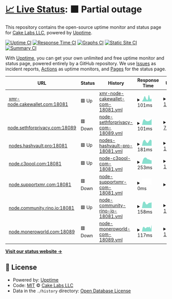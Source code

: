 # [📈 Live Status](https://cake-tech.github.io/upptime): <!--live status--> **🟧 Partial outage**

This repository contains the open-source uptime monitor and status page for [Cake Labs LLC](cakewallet.com), powered by [Upptime](https://github.com/upptime/upptime).

[![Uptime CI](https://github.com/cake-tech/upptime/workflows/Uptime%20CI/badge.svg)](https://github.com/cake-tech/upptime/actions?query=workflow%3A%22Uptime+CI%22)
[![Response Time CI](https://github.com/cake-tech/upptime/workflows/Response%20Time%20CI/badge.svg)](https://github.com/cake-tech/upptime/actions?query=workflow%3A%22Response+Time+CI%22)
[![Graphs CI](https://github.com/cake-tech/upptime/workflows/Graphs%20CI/badge.svg)](https://github.com/cake-tech/upptime/actions?query=workflow%3A%22Graphs+CI%22)
[![Static Site CI](https://github.com/cake-tech/upptime/workflows/Static%20Site%20CI/badge.svg)](https://github.com/cake-tech/upptime/actions?query=workflow%3A%22Static+Site+CI%22)
[![Summary CI](https://github.com/cake-tech/upptime/workflows/Summary%20CI/badge.svg)](https://github.com/cake-tech/upptime/actions?query=workflow%3A%22Summary+CI%22)

With [Upptime](https://upptime.js.org), you can get your own unlimited and free uptime monitor and status page, powered entirely by a GitHub repository. We use [Issues](https://github.com/cake-tech/upptime/issues) as incident reports, [Actions](https://github.com/cake-tech/upptime/actions) as uptime monitors, and [Pages](https://cake-tech.github.io/upptime) for the status page.

<!--start: status pages-->
<!-- This summary is generated by Upptime (https://github.com/upptime/upptime) -->
<!-- Do not edit this manually, your changes will be overwritten -->
<!-- prettier-ignore -->
| URL | Status | History | Response Time | Uptime |
| --- | ------ | ------- | ------------- | ------ |
| <img alt="" src="https://cakewallet.com/assets/images/logo/Cake%20Wallet%20Logo%202021_App%20Icon.png" height="13"> [xmr-node.cakewallet.com:18081](xmr-node.cakewallet.com) | 🟩 Up | [xmr-node-cakewallet-com-18081.yml](https://github.com/cake-tech/upptime-monerocom/commits/HEAD/history/xmr-node-cakewallet-com-18081.yml) | <details><summary><img alt="Response time graph" src="./graphs/xmr-node-cakewallet-com-18081/response-time-week.png" height="20"> 101ms</summary><br><a href="https://nodes.monero.com/history/xmr-node-cakewallet-com-18081"><img alt="Response time 135" src="https://img.shields.io/endpoint?url=https%3A%2F%2Fraw.githubusercontent.com%2Fcake-tech%2Fupptime-monerocom%2FHEAD%2Fapi%2Fxmr-node-cakewallet-com-18081%2Fresponse-time.json"></a><br><a href="https://nodes.monero.com/history/xmr-node-cakewallet-com-18081"><img alt="24-hour response time 84" src="https://img.shields.io/endpoint?url=https%3A%2F%2Fraw.githubusercontent.com%2Fcake-tech%2Fupptime-monerocom%2FHEAD%2Fapi%2Fxmr-node-cakewallet-com-18081%2Fresponse-time-day.json"></a><br><a href="https://nodes.monero.com/history/xmr-node-cakewallet-com-18081"><img alt="7-day response time 101" src="https://img.shields.io/endpoint?url=https%3A%2F%2Fraw.githubusercontent.com%2Fcake-tech%2Fupptime-monerocom%2FHEAD%2Fapi%2Fxmr-node-cakewallet-com-18081%2Fresponse-time-week.json"></a><br><a href="https://nodes.monero.com/history/xmr-node-cakewallet-com-18081"><img alt="30-day response time 106" src="https://img.shields.io/endpoint?url=https%3A%2F%2Fraw.githubusercontent.com%2Fcake-tech%2Fupptime-monerocom%2FHEAD%2Fapi%2Fxmr-node-cakewallet-com-18081%2Fresponse-time-month.json"></a><br><a href="https://nodes.monero.com/history/xmr-node-cakewallet-com-18081"><img alt="1-year response time 135" src="https://img.shields.io/endpoint?url=https%3A%2F%2Fraw.githubusercontent.com%2Fcake-tech%2Fupptime-monerocom%2FHEAD%2Fapi%2Fxmr-node-cakewallet-com-18081%2Fresponse-time-year.json"></a></details> | <details><summary><a href="https://nodes.monero.com/history/xmr-node-cakewallet-com-18081">100.00%</a></summary><a href="https://nodes.monero.com/history/xmr-node-cakewallet-com-18081"><img alt="All-time uptime 99.97%" src="https://img.shields.io/endpoint?url=https%3A%2F%2Fraw.githubusercontent.com%2Fcake-tech%2Fupptime-monerocom%2FHEAD%2Fapi%2Fxmr-node-cakewallet-com-18081%2Fuptime.json"></a><br><a href="https://nodes.monero.com/history/xmr-node-cakewallet-com-18081"><img alt="24-hour uptime 100.00%" src="https://img.shields.io/endpoint?url=https%3A%2F%2Fraw.githubusercontent.com%2Fcake-tech%2Fupptime-monerocom%2FHEAD%2Fapi%2Fxmr-node-cakewallet-com-18081%2Fuptime-day.json"></a><br><a href="https://nodes.monero.com/history/xmr-node-cakewallet-com-18081"><img alt="7-day uptime 100.00%" src="https://img.shields.io/endpoint?url=https%3A%2F%2Fraw.githubusercontent.com%2Fcake-tech%2Fupptime-monerocom%2FHEAD%2Fapi%2Fxmr-node-cakewallet-com-18081%2Fuptime-week.json"></a><br><a href="https://nodes.monero.com/history/xmr-node-cakewallet-com-18081"><img alt="30-day uptime 100.00%" src="https://img.shields.io/endpoint?url=https%3A%2F%2Fraw.githubusercontent.com%2Fcake-tech%2Fupptime-monerocom%2FHEAD%2Fapi%2Fxmr-node-cakewallet-com-18081%2Fuptime-month.json"></a><br><a href="https://nodes.monero.com/history/xmr-node-cakewallet-com-18081"><img alt="1-year uptime 99.97%" src="https://img.shields.io/endpoint?url=https%3A%2F%2Fraw.githubusercontent.com%2Fcake-tech%2Fupptime-monerocom%2FHEAD%2Fapi%2Fxmr-node-cakewallet-com-18081%2Fuptime-year.json"></a></details>
| <img alt="" src="https://icons.duckduckgo.com/ip3/null.ico" height="13"> [node.sethforprivacy.com:18089](node.sethforprivacy.com) | 🟥 Down | [node-sethforprivacy-com-18089.yml](https://github.com/cake-tech/upptime-monerocom/commits/HEAD/history/node-sethforprivacy-com-18089.yml) | <details><summary><img alt="Response time graph" src="./graphs/node-sethforprivacy-com-18089/response-time-week.png" height="20"> 101ms</summary><br><a href="https://nodes.monero.com/history/node-sethforprivacy-com-18089"><img alt="Response time 106" src="https://img.shields.io/endpoint?url=https%3A%2F%2Fraw.githubusercontent.com%2Fcake-tech%2Fupptime-monerocom%2FHEAD%2Fapi%2Fnode-sethforprivacy-com-18089%2Fresponse-time.json"></a><br><a href="https://nodes.monero.com/history/node-sethforprivacy-com-18089"><img alt="24-hour response time 0" src="https://img.shields.io/endpoint?url=https%3A%2F%2Fraw.githubusercontent.com%2Fcake-tech%2Fupptime-monerocom%2FHEAD%2Fapi%2Fnode-sethforprivacy-com-18089%2Fresponse-time-day.json"></a><br><a href="https://nodes.monero.com/history/node-sethforprivacy-com-18089"><img alt="7-day response time 101" src="https://img.shields.io/endpoint?url=https%3A%2F%2Fraw.githubusercontent.com%2Fcake-tech%2Fupptime-monerocom%2FHEAD%2Fapi%2Fnode-sethforprivacy-com-18089%2Fresponse-time-week.json"></a><br><a href="https://nodes.monero.com/history/node-sethforprivacy-com-18089"><img alt="30-day response time 87" src="https://img.shields.io/endpoint?url=https%3A%2F%2Fraw.githubusercontent.com%2Fcake-tech%2Fupptime-monerocom%2FHEAD%2Fapi%2Fnode-sethforprivacy-com-18089%2Fresponse-time-month.json"></a><br><a href="https://nodes.monero.com/history/node-sethforprivacy-com-18089"><img alt="1-year response time 106" src="https://img.shields.io/endpoint?url=https%3A%2F%2Fraw.githubusercontent.com%2Fcake-tech%2Fupptime-monerocom%2FHEAD%2Fapi%2Fnode-sethforprivacy-com-18089%2Fresponse-time-year.json"></a></details> | <details><summary><a href="https://nodes.monero.com/history/node-sethforprivacy-com-18089">79.72%</a></summary><a href="https://nodes.monero.com/history/node-sethforprivacy-com-18089"><img alt="All-time uptime 96.88%" src="https://img.shields.io/endpoint?url=https%3A%2F%2Fraw.githubusercontent.com%2Fcake-tech%2Fupptime-monerocom%2FHEAD%2Fapi%2Fnode-sethforprivacy-com-18089%2Fuptime.json"></a><br><a href="https://nodes.monero.com/history/node-sethforprivacy-com-18089"><img alt="24-hour uptime 0.00%" src="https://img.shields.io/endpoint?url=https%3A%2F%2Fraw.githubusercontent.com%2Fcake-tech%2Fupptime-monerocom%2FHEAD%2Fapi%2Fnode-sethforprivacy-com-18089%2Fuptime-day.json"></a><br><a href="https://nodes.monero.com/history/node-sethforprivacy-com-18089"><img alt="7-day uptime 79.72%" src="https://img.shields.io/endpoint?url=https%3A%2F%2Fraw.githubusercontent.com%2Fcake-tech%2Fupptime-monerocom%2FHEAD%2Fapi%2Fnode-sethforprivacy-com-18089%2Fuptime-week.json"></a><br><a href="https://nodes.monero.com/history/node-sethforprivacy-com-18089"><img alt="30-day uptime 87.03%" src="https://img.shields.io/endpoint?url=https%3A%2F%2Fraw.githubusercontent.com%2Fcake-tech%2Fupptime-monerocom%2FHEAD%2Fapi%2Fnode-sethforprivacy-com-18089%2Fuptime-month.json"></a><br><a href="https://nodes.monero.com/history/node-sethforprivacy-com-18089"><img alt="1-year uptime 96.88%" src="https://img.shields.io/endpoint?url=https%3A%2F%2Fraw.githubusercontent.com%2Fcake-tech%2Fupptime-monerocom%2FHEAD%2Fapi%2Fnode-sethforprivacy-com-18089%2Fuptime-year.json"></a></details>
| <img alt="" src="https://icons.duckduckgo.com/ip3/null.ico" height="13"> [nodes.hashvault.pro:18081](nodes.hashvault.pro) | 🟩 Up | [nodes-hashvault-pro-18081.yml](https://github.com/cake-tech/upptime-monerocom/commits/HEAD/history/nodes-hashvault-pro-18081.yml) | <details><summary><img alt="Response time graph" src="./graphs/nodes-hashvault-pro-18081/response-time-week.png" height="20"> 181ms</summary><br><a href="https://nodes.monero.com/history/nodes-hashvault-pro-18081"><img alt="Response time 194" src="https://img.shields.io/endpoint?url=https%3A%2F%2Fraw.githubusercontent.com%2Fcake-tech%2Fupptime-monerocom%2FHEAD%2Fapi%2Fnodes-hashvault-pro-18081%2Fresponse-time.json"></a><br><a href="https://nodes.monero.com/history/nodes-hashvault-pro-18081"><img alt="24-hour response time 203" src="https://img.shields.io/endpoint?url=https%3A%2F%2Fraw.githubusercontent.com%2Fcake-tech%2Fupptime-monerocom%2FHEAD%2Fapi%2Fnodes-hashvault-pro-18081%2Fresponse-time-day.json"></a><br><a href="https://nodes.monero.com/history/nodes-hashvault-pro-18081"><img alt="7-day response time 181" src="https://img.shields.io/endpoint?url=https%3A%2F%2Fraw.githubusercontent.com%2Fcake-tech%2Fupptime-monerocom%2FHEAD%2Fapi%2Fnodes-hashvault-pro-18081%2Fresponse-time-week.json"></a><br><a href="https://nodes.monero.com/history/nodes-hashvault-pro-18081"><img alt="30-day response time 196" src="https://img.shields.io/endpoint?url=https%3A%2F%2Fraw.githubusercontent.com%2Fcake-tech%2Fupptime-monerocom%2FHEAD%2Fapi%2Fnodes-hashvault-pro-18081%2Fresponse-time-month.json"></a><br><a href="https://nodes.monero.com/history/nodes-hashvault-pro-18081"><img alt="1-year response time 194" src="https://img.shields.io/endpoint?url=https%3A%2F%2Fraw.githubusercontent.com%2Fcake-tech%2Fupptime-monerocom%2FHEAD%2Fapi%2Fnodes-hashvault-pro-18081%2Fresponse-time-year.json"></a></details> | <details><summary><a href="https://nodes.monero.com/history/nodes-hashvault-pro-18081">100.00%</a></summary><a href="https://nodes.monero.com/history/nodes-hashvault-pro-18081"><img alt="All-time uptime 99.81%" src="https://img.shields.io/endpoint?url=https%3A%2F%2Fraw.githubusercontent.com%2Fcake-tech%2Fupptime-monerocom%2FHEAD%2Fapi%2Fnodes-hashvault-pro-18081%2Fuptime.json"></a><br><a href="https://nodes.monero.com/history/nodes-hashvault-pro-18081"><img alt="24-hour uptime 100.00%" src="https://img.shields.io/endpoint?url=https%3A%2F%2Fraw.githubusercontent.com%2Fcake-tech%2Fupptime-monerocom%2FHEAD%2Fapi%2Fnodes-hashvault-pro-18081%2Fuptime-day.json"></a><br><a href="https://nodes.monero.com/history/nodes-hashvault-pro-18081"><img alt="7-day uptime 100.00%" src="https://img.shields.io/endpoint?url=https%3A%2F%2Fraw.githubusercontent.com%2Fcake-tech%2Fupptime-monerocom%2FHEAD%2Fapi%2Fnodes-hashvault-pro-18081%2Fuptime-week.json"></a><br><a href="https://nodes.monero.com/history/nodes-hashvault-pro-18081"><img alt="30-day uptime 100.00%" src="https://img.shields.io/endpoint?url=https%3A%2F%2Fraw.githubusercontent.com%2Fcake-tech%2Fupptime-monerocom%2FHEAD%2Fapi%2Fnodes-hashvault-pro-18081%2Fuptime-month.json"></a><br><a href="https://nodes.monero.com/history/nodes-hashvault-pro-18081"><img alt="1-year uptime 99.81%" src="https://img.shields.io/endpoint?url=https%3A%2F%2Fraw.githubusercontent.com%2Fcake-tech%2Fupptime-monerocom%2FHEAD%2Fapi%2Fnodes-hashvault-pro-18081%2Fuptime-year.json"></a></details>
| <img alt="" src="https://icons.duckduckgo.com/ip3/null.ico" height="13"> [node.c3pool.com:18081](node.c3pool.com) | 🟩 Up | [node-c3pool-com-18081.yml](https://github.com/cake-tech/upptime-monerocom/commits/HEAD/history/node-c3pool-com-18081.yml) | <details><summary><img alt="Response time graph" src="./graphs/node-c3pool-com-18081/response-time-week.png" height="20"> 253ms</summary><br><a href="https://nodes.monero.com/history/node-c3pool-com-18081"><img alt="Response time 264" src="https://img.shields.io/endpoint?url=https%3A%2F%2Fraw.githubusercontent.com%2Fcake-tech%2Fupptime-monerocom%2FHEAD%2Fapi%2Fnode-c3pool-com-18081%2Fresponse-time.json"></a><br><a href="https://nodes.monero.com/history/node-c3pool-com-18081"><img alt="24-hour response time 185" src="https://img.shields.io/endpoint?url=https%3A%2F%2Fraw.githubusercontent.com%2Fcake-tech%2Fupptime-monerocom%2FHEAD%2Fapi%2Fnode-c3pool-com-18081%2Fresponse-time-day.json"></a><br><a href="https://nodes.monero.com/history/node-c3pool-com-18081"><img alt="7-day response time 253" src="https://img.shields.io/endpoint?url=https%3A%2F%2Fraw.githubusercontent.com%2Fcake-tech%2Fupptime-monerocom%2FHEAD%2Fapi%2Fnode-c3pool-com-18081%2Fresponse-time-week.json"></a><br><a href="https://nodes.monero.com/history/node-c3pool-com-18081"><img alt="30-day response time 260" src="https://img.shields.io/endpoint?url=https%3A%2F%2Fraw.githubusercontent.com%2Fcake-tech%2Fupptime-monerocom%2FHEAD%2Fapi%2Fnode-c3pool-com-18081%2Fresponse-time-month.json"></a><br><a href="https://nodes.monero.com/history/node-c3pool-com-18081"><img alt="1-year response time 264" src="https://img.shields.io/endpoint?url=https%3A%2F%2Fraw.githubusercontent.com%2Fcake-tech%2Fupptime-monerocom%2FHEAD%2Fapi%2Fnode-c3pool-com-18081%2Fresponse-time-year.json"></a></details> | <details><summary><a href="https://nodes.monero.com/history/node-c3pool-com-18081">100.00%</a></summary><a href="https://nodes.monero.com/history/node-c3pool-com-18081"><img alt="All-time uptime 99.50%" src="https://img.shields.io/endpoint?url=https%3A%2F%2Fraw.githubusercontent.com%2Fcake-tech%2Fupptime-monerocom%2FHEAD%2Fapi%2Fnode-c3pool-com-18081%2Fuptime.json"></a><br><a href="https://nodes.monero.com/history/node-c3pool-com-18081"><img alt="24-hour uptime 100.00%" src="https://img.shields.io/endpoint?url=https%3A%2F%2Fraw.githubusercontent.com%2Fcake-tech%2Fupptime-monerocom%2FHEAD%2Fapi%2Fnode-c3pool-com-18081%2Fuptime-day.json"></a><br><a href="https://nodes.monero.com/history/node-c3pool-com-18081"><img alt="7-day uptime 100.00%" src="https://img.shields.io/endpoint?url=https%3A%2F%2Fraw.githubusercontent.com%2Fcake-tech%2Fupptime-monerocom%2FHEAD%2Fapi%2Fnode-c3pool-com-18081%2Fuptime-week.json"></a><br><a href="https://nodes.monero.com/history/node-c3pool-com-18081"><img alt="30-day uptime 100.00%" src="https://img.shields.io/endpoint?url=https%3A%2F%2Fraw.githubusercontent.com%2Fcake-tech%2Fupptime-monerocom%2FHEAD%2Fapi%2Fnode-c3pool-com-18081%2Fuptime-month.json"></a><br><a href="https://nodes.monero.com/history/node-c3pool-com-18081"><img alt="1-year uptime 99.50%" src="https://img.shields.io/endpoint?url=https%3A%2F%2Fraw.githubusercontent.com%2Fcake-tech%2Fupptime-monerocom%2FHEAD%2Fapi%2Fnode-c3pool-com-18081%2Fuptime-year.json"></a></details>
| <img alt="" src="https://icons.duckduckgo.com/ip3/null.ico" height="13"> [node.supportxmr.com:18081](node.supportxmr.com) | 🟥 Down | [node-supportxmr-com-18081.yml](https://github.com/cake-tech/upptime-monerocom/commits/HEAD/history/node-supportxmr-com-18081.yml) | <details><summary><img alt="Response time graph" src="./graphs/node-supportxmr-com-18081/response-time-week.png" height="20"> 0ms</summary><br><a href="https://nodes.monero.com/history/node-supportxmr-com-18081"><img alt="Response time 128" src="https://img.shields.io/endpoint?url=https%3A%2F%2Fraw.githubusercontent.com%2Fcake-tech%2Fupptime-monerocom%2FHEAD%2Fapi%2Fnode-supportxmr-com-18081%2Fresponse-time.json"></a><br><a href="https://nodes.monero.com/history/node-supportxmr-com-18081"><img alt="24-hour response time 0" src="https://img.shields.io/endpoint?url=https%3A%2F%2Fraw.githubusercontent.com%2Fcake-tech%2Fupptime-monerocom%2FHEAD%2Fapi%2Fnode-supportxmr-com-18081%2Fresponse-time-day.json"></a><br><a href="https://nodes.monero.com/history/node-supportxmr-com-18081"><img alt="7-day response time 0" src="https://img.shields.io/endpoint?url=https%3A%2F%2Fraw.githubusercontent.com%2Fcake-tech%2Fupptime-monerocom%2FHEAD%2Fapi%2Fnode-supportxmr-com-18081%2Fresponse-time-week.json"></a><br><a href="https://nodes.monero.com/history/node-supportxmr-com-18081"><img alt="30-day response time 145" src="https://img.shields.io/endpoint?url=https%3A%2F%2Fraw.githubusercontent.com%2Fcake-tech%2Fupptime-monerocom%2FHEAD%2Fapi%2Fnode-supportxmr-com-18081%2Fresponse-time-month.json"></a><br><a href="https://nodes.monero.com/history/node-supportxmr-com-18081"><img alt="1-year response time 128" src="https://img.shields.io/endpoint?url=https%3A%2F%2Fraw.githubusercontent.com%2Fcake-tech%2Fupptime-monerocom%2FHEAD%2Fapi%2Fnode-supportxmr-com-18081%2Fresponse-time-year.json"></a></details> | <details><summary><a href="https://nodes.monero.com/history/node-supportxmr-com-18081">0.00%</a></summary><a href="https://nodes.monero.com/history/node-supportxmr-com-18081"><img alt="All-time uptime 83.73%" src="https://img.shields.io/endpoint?url=https%3A%2F%2Fraw.githubusercontent.com%2Fcake-tech%2Fupptime-monerocom%2FHEAD%2Fapi%2Fnode-supportxmr-com-18081%2Fuptime.json"></a><br><a href="https://nodes.monero.com/history/node-supportxmr-com-18081"><img alt="24-hour uptime 0.00%" src="https://img.shields.io/endpoint?url=https%3A%2F%2Fraw.githubusercontent.com%2Fcake-tech%2Fupptime-monerocom%2FHEAD%2Fapi%2Fnode-supportxmr-com-18081%2Fuptime-day.json"></a><br><a href="https://nodes.monero.com/history/node-supportxmr-com-18081"><img alt="7-day uptime 0.00%" src="https://img.shields.io/endpoint?url=https%3A%2F%2Fraw.githubusercontent.com%2Fcake-tech%2Fupptime-monerocom%2FHEAD%2Fapi%2Fnode-supportxmr-com-18081%2Fuptime-week.json"></a><br><a href="https://nodes.monero.com/history/node-supportxmr-com-18081"><img alt="30-day uptime 26.50%" src="https://img.shields.io/endpoint?url=https%3A%2F%2Fraw.githubusercontent.com%2Fcake-tech%2Fupptime-monerocom%2FHEAD%2Fapi%2Fnode-supportxmr-com-18081%2Fuptime-month.json"></a><br><a href="https://nodes.monero.com/history/node-supportxmr-com-18081"><img alt="1-year uptime 83.73%" src="https://img.shields.io/endpoint?url=https%3A%2F%2Fraw.githubusercontent.com%2Fcake-tech%2Fupptime-monerocom%2FHEAD%2Fapi%2Fnode-supportxmr-com-18081%2Fuptime-year.json"></a></details>
| <img alt="" src="https://icons.duckduckgo.com/ip3/null.ico" height="13"> [node.community.rino.io:18081](node.community.rino.io) | 🟩 Up | [node-community-rino-io-18081.yml](https://github.com/cake-tech/upptime-monerocom/commits/HEAD/history/node-community-rino-io-18081.yml) | <details><summary><img alt="Response time graph" src="./graphs/node-community-rino-io-18081/response-time-week.png" height="20"> 158ms</summary><br><a href="https://nodes.monero.com/history/node-community-rino-io-18081"><img alt="Response time 168" src="https://img.shields.io/endpoint?url=https%3A%2F%2Fraw.githubusercontent.com%2Fcake-tech%2Fupptime-monerocom%2FHEAD%2Fapi%2Fnode-community-rino-io-18081%2Fresponse-time.json"></a><br><a href="https://nodes.monero.com/history/node-community-rino-io-18081"><img alt="24-hour response time 173" src="https://img.shields.io/endpoint?url=https%3A%2F%2Fraw.githubusercontent.com%2Fcake-tech%2Fupptime-monerocom%2FHEAD%2Fapi%2Fnode-community-rino-io-18081%2Fresponse-time-day.json"></a><br><a href="https://nodes.monero.com/history/node-community-rino-io-18081"><img alt="7-day response time 158" src="https://img.shields.io/endpoint?url=https%3A%2F%2Fraw.githubusercontent.com%2Fcake-tech%2Fupptime-monerocom%2FHEAD%2Fapi%2Fnode-community-rino-io-18081%2Fresponse-time-week.json"></a><br><a href="https://nodes.monero.com/history/node-community-rino-io-18081"><img alt="30-day response time 180" src="https://img.shields.io/endpoint?url=https%3A%2F%2Fraw.githubusercontent.com%2Fcake-tech%2Fupptime-monerocom%2FHEAD%2Fapi%2Fnode-community-rino-io-18081%2Fresponse-time-month.json"></a><br><a href="https://nodes.monero.com/history/node-community-rino-io-18081"><img alt="1-year response time 168" src="https://img.shields.io/endpoint?url=https%3A%2F%2Fraw.githubusercontent.com%2Fcake-tech%2Fupptime-monerocom%2FHEAD%2Fapi%2Fnode-community-rino-io-18081%2Fresponse-time-year.json"></a></details> | <details><summary><a href="https://nodes.monero.com/history/node-community-rino-io-18081">100.00%</a></summary><a href="https://nodes.monero.com/history/node-community-rino-io-18081"><img alt="All-time uptime 99.32%" src="https://img.shields.io/endpoint?url=https%3A%2F%2Fraw.githubusercontent.com%2Fcake-tech%2Fupptime-monerocom%2FHEAD%2Fapi%2Fnode-community-rino-io-18081%2Fuptime.json"></a><br><a href="https://nodes.monero.com/history/node-community-rino-io-18081"><img alt="24-hour uptime 100.00%" src="https://img.shields.io/endpoint?url=https%3A%2F%2Fraw.githubusercontent.com%2Fcake-tech%2Fupptime-monerocom%2FHEAD%2Fapi%2Fnode-community-rino-io-18081%2Fuptime-day.json"></a><br><a href="https://nodes.monero.com/history/node-community-rino-io-18081"><img alt="7-day uptime 100.00%" src="https://img.shields.io/endpoint?url=https%3A%2F%2Fraw.githubusercontent.com%2Fcake-tech%2Fupptime-monerocom%2FHEAD%2Fapi%2Fnode-community-rino-io-18081%2Fuptime-week.json"></a><br><a href="https://nodes.monero.com/history/node-community-rino-io-18081"><img alt="30-day uptime 100.00%" src="https://img.shields.io/endpoint?url=https%3A%2F%2Fraw.githubusercontent.com%2Fcake-tech%2Fupptime-monerocom%2FHEAD%2Fapi%2Fnode-community-rino-io-18081%2Fuptime-month.json"></a><br><a href="https://nodes.monero.com/history/node-community-rino-io-18081"><img alt="1-year uptime 99.32%" src="https://img.shields.io/endpoint?url=https%3A%2F%2Fraw.githubusercontent.com%2Fcake-tech%2Fupptime-monerocom%2FHEAD%2Fapi%2Fnode-community-rino-io-18081%2Fuptime-year.json"></a></details>
| <img alt="" src="https://icons.duckduckgo.com/ip3/null.ico" height="13"> [node.moneroworld.com:18089](node.moneroworld.com) | 🟥 Down | [node-moneroworld-com-18089.yml](https://github.com/cake-tech/upptime-monerocom/commits/HEAD/history/node-moneroworld-com-18089.yml) | <details><summary><img alt="Response time graph" src="./graphs/node-moneroworld-com-18089/response-time-week.png" height="20"> 117ms</summary><br><a href="https://nodes.monero.com/history/node-moneroworld-com-18089"><img alt="Response time 231" src="https://img.shields.io/endpoint?url=https%3A%2F%2Fraw.githubusercontent.com%2Fcake-tech%2Fupptime-monerocom%2FHEAD%2Fapi%2Fnode-moneroworld-com-18089%2Fresponse-time.json"></a><br><a href="https://nodes.monero.com/history/node-moneroworld-com-18089"><img alt="24-hour response time 128" src="https://img.shields.io/endpoint?url=https%3A%2F%2Fraw.githubusercontent.com%2Fcake-tech%2Fupptime-monerocom%2FHEAD%2Fapi%2Fnode-moneroworld-com-18089%2Fresponse-time-day.json"></a><br><a href="https://nodes.monero.com/history/node-moneroworld-com-18089"><img alt="7-day response time 117" src="https://img.shields.io/endpoint?url=https%3A%2F%2Fraw.githubusercontent.com%2Fcake-tech%2Fupptime-monerocom%2FHEAD%2Fapi%2Fnode-moneroworld-com-18089%2Fresponse-time-week.json"></a><br><a href="https://nodes.monero.com/history/node-moneroworld-com-18089"><img alt="30-day response time 253" src="https://img.shields.io/endpoint?url=https%3A%2F%2Fraw.githubusercontent.com%2Fcake-tech%2Fupptime-monerocom%2FHEAD%2Fapi%2Fnode-moneroworld-com-18089%2Fresponse-time-month.json"></a><br><a href="https://nodes.monero.com/history/node-moneroworld-com-18089"><img alt="1-year response time 231" src="https://img.shields.io/endpoint?url=https%3A%2F%2Fraw.githubusercontent.com%2Fcake-tech%2Fupptime-monerocom%2FHEAD%2Fapi%2Fnode-moneroworld-com-18089%2Fresponse-time-year.json"></a></details> | <details><summary><a href="https://nodes.monero.com/history/node-moneroworld-com-18089">100.00%</a></summary><a href="https://nodes.monero.com/history/node-moneroworld-com-18089"><img alt="All-time uptime 99.89%" src="https://img.shields.io/endpoint?url=https%3A%2F%2Fraw.githubusercontent.com%2Fcake-tech%2Fupptime-monerocom%2FHEAD%2Fapi%2Fnode-moneroworld-com-18089%2Fuptime.json"></a><br><a href="https://nodes.monero.com/history/node-moneroworld-com-18089"><img alt="24-hour uptime 99.99%" src="https://img.shields.io/endpoint?url=https%3A%2F%2Fraw.githubusercontent.com%2Fcake-tech%2Fupptime-monerocom%2FHEAD%2Fapi%2Fnode-moneroworld-com-18089%2Fuptime-day.json"></a><br><a href="https://nodes.monero.com/history/node-moneroworld-com-18089"><img alt="7-day uptime 100.00%" src="https://img.shields.io/endpoint?url=https%3A%2F%2Fraw.githubusercontent.com%2Fcake-tech%2Fupptime-monerocom%2FHEAD%2Fapi%2Fnode-moneroworld-com-18089%2Fuptime-week.json"></a><br><a href="https://nodes.monero.com/history/node-moneroworld-com-18089"><img alt="30-day uptime 99.93%" src="https://img.shields.io/endpoint?url=https%3A%2F%2Fraw.githubusercontent.com%2Fcake-tech%2Fupptime-monerocom%2FHEAD%2Fapi%2Fnode-moneroworld-com-18089%2Fuptime-month.json"></a><br><a href="https://nodes.monero.com/history/node-moneroworld-com-18089"><img alt="1-year uptime 99.89%" src="https://img.shields.io/endpoint?url=https%3A%2F%2Fraw.githubusercontent.com%2Fcake-tech%2Fupptime-monerocom%2FHEAD%2Fapi%2Fnode-moneroworld-com-18089%2Fuptime-year.json"></a></details>

<!--end: status pages-->

[**Visit our status website →**](https://cake-tech.github.io/upptime)

## 📄 License

- Powered by: [Upptime](https://github.com/upptime/upptime)
- Code: [MIT](./LICENSE) © [Cake Labs LLC](cakewallet.com)
- Data in the `./history` directory: [Open Database License](https://opendatacommons.org/licenses/odbl/1-0/)

